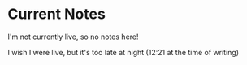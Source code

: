 # Current Notes
I'm not currently live, so no notes here!

I wish I were live, but it's too late at night (12:21 at the time of writing)